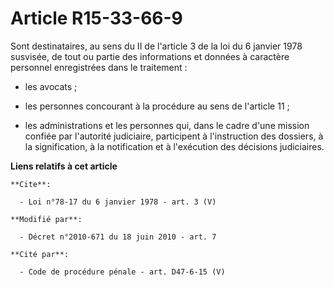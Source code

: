 # Article R15-33-66-9

Sont destinataires, au sens du II de l'article 3 de la loi du 6 janvier 1978 susvisée, de tout ou partie des informations et
données à caractère personnel enregistrées dans le traitement :

- les avocats ;

- les personnes concourant à la procédure au sens de l'article 11 ;

- les administrations et les personnes qui, dans le cadre d'une mission confiée par l'autorité judiciaire, participent à
l'instruction des dossiers, à la signification, à la notification et à l'exécution des décisions judiciaires.

**Liens relatifs à cet article**

	**Cite**:

	  - Loi n°78-17 du 6 janvier 1978 - art. 3 (V)

	**Modifié par**:

	  - Décret n°2010-671 du 18 juin 2010 - art. 7

	**Cité par**:

	  - Code de procédure pénale - art. D47-6-15 (V)
